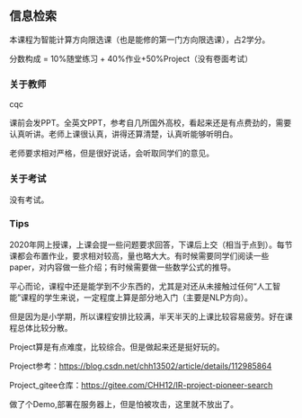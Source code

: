 ## 信息检索

本课程为智能计算方向限选课（也是能修的第一门方向限选课），占2学分。

分数构成 = 10%随堂练习 + 40%作业+50%Project（没有卷面考试）

### 关于教师

cqc

课前会发PPT。全英文PPT，参考自几所国外高校，看起来还是有点费劲的，需要认真听讲。老师上课很认真，讲得还算清楚，认真听能够听明白。

老师要求相对严格，但是很好说话，会听取同学们的意见。

### 关于考试

没有考试。

### Tips

2020年网上授课，上课会提一些问题要求回答，下课后上交（相当于点到）。每节课都会布置作业，要求相对较高，量也略大大。有时候需要同学们阅读一些paper，对内容做一些介绍；有时候需要做一些数学公式的推导。

平心而论，课程中还是能学到不少东西的，尤其是对还从未接触过任何“人工智能”课程的学生来说，一定程度上算是部分地入门（主要是NLP方向）。

但是因为是小学期，所以课程安排比较满，半天半天的上课比较容易疲劳。好在课程总体比较分散。

Project算是有点难度，比较综合。但是做起来还是挺好玩的。

Project参考：https://blog.csdn.net/chh13502/article/details/112985864

Project_gitee仓库：https://gitee.com/CHH12/IR-project-pioneer-search

做了个Demo,部署在服务器上，但是怕被攻击，这里就不放出了。

